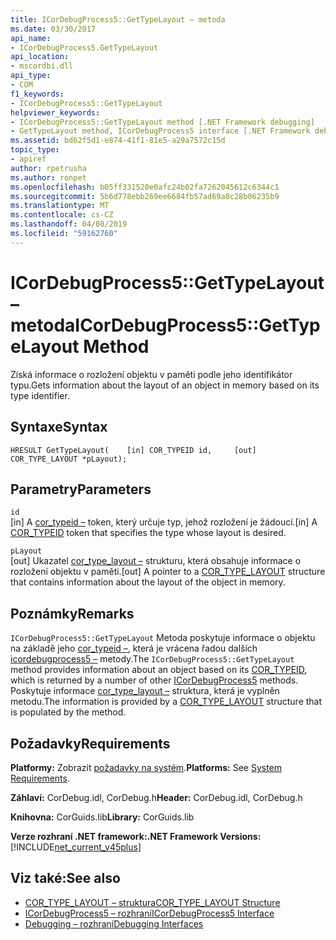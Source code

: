 ```yaml
---
title: ICorDebugProcess5::GetTypeLayout – metoda
ms.date: 03/30/2017
api_name:
- ICorDebugProcess5.GetTypeLayout
api_location:
- mscordbi.dll
api_type:
- COM
f1_keywords:
- ICorDebugProcess5::GetTypeLayout
helpviewer_keywords:
- ICorDebugProcess5::GetTypeLayout method [.NET Framework debugging]
- GetTypeLayout method, ICorDebugProcess5 interface [.NET Framework debugging]
ms.assetid: bd62f5d1-e874-41f1-81e5-a29a7572c15d
topic_type:
- apiref
author: rpetrusha
ms.author: ronpet
ms.openlocfilehash: b05ff331520e0afc24b02fa7262045612c6344c1
ms.sourcegitcommit: 5b6d778ebb269ee6684fb57ad69a8c28b06235b9
ms.translationtype: MT
ms.contentlocale: cs-CZ
ms.lasthandoff: 04/08/2019
ms.locfileid: "59162760"
---
```

# <a name="icordebugprocess5gettypelayout-method"></a><span data-ttu-id="6d368-102">ICorDebugProcess5::GetTypeLayout – metoda</span><span class="sxs-lookup"><span data-stu-id="6d368-102">ICorDebugProcess5::GetTypeLayout Method</span></span>
<span data-ttu-id="6d368-103">Získá informace o rozložení objektu v paměti podle jeho identifikátor typu.</span><span class="sxs-lookup"><span data-stu-id="6d368-103">Gets information about the layout of an object in memory based on its type identifier.</span></span>  
  
## <a name="syntax"></a><span data-ttu-id="6d368-104">Syntaxe</span><span class="sxs-lookup"><span data-stu-id="6d368-104">Syntax</span></span>  
  
```  
HRESULT GetTypeLayout(    [in] COR_TYPEID id,     [out] COR_TYPE_LAYOUT *pLayout);  
```  
  
## <a name="parameters"></a><span data-ttu-id="6d368-105">Parametry</span><span class="sxs-lookup"><span data-stu-id="6d368-105">Parameters</span></span>  
 `id`  
 <span data-ttu-id="6d368-106">[in] A [cor_typeid –](../../../../docs/framework/unmanaged-api/debugging/cor-typeid-structure.md) token, který určuje typ, jehož rozložení je žádoucí.</span><span class="sxs-lookup"><span data-stu-id="6d368-106">[in] A [COR_TYPEID](../../../../docs/framework/unmanaged-api/debugging/cor-typeid-structure.md) token that specifies the type whose layout is desired.</span></span>  
  
 `pLayout`  
 <span data-ttu-id="6d368-107">[out] Ukazatel [cor_type_layout –](../../../../docs/framework/unmanaged-api/debugging/cor-type-layout-structure.md) strukturu, která obsahuje informace o rozložení objektu v paměti.</span><span class="sxs-lookup"><span data-stu-id="6d368-107">[out] A pointer to a [COR_TYPE_LAYOUT](../../../../docs/framework/unmanaged-api/debugging/cor-type-layout-structure.md) structure that contains information about the layout of the object in memory.</span></span>  
  
## <a name="remarks"></a><span data-ttu-id="6d368-108">Poznámky</span><span class="sxs-lookup"><span data-stu-id="6d368-108">Remarks</span></span>  
 <span data-ttu-id="6d368-109">`ICorDebugProcess5::GetTypeLayout` Metoda poskytuje informace o objektu na základě jeho [cor_typeid –](../../../../docs/framework/unmanaged-api/debugging/cor-typeid-structure.md), která je vrácena řadou dalších [icordebugprocess5 –](../../../../docs/framework/unmanaged-api/debugging/icordebugprocess5-interface.md) metody.</span><span class="sxs-lookup"><span data-stu-id="6d368-109">The `ICorDebugProcess5::GetTypeLayout` method provides information about an object based on its [COR_TYPEID](../../../../docs/framework/unmanaged-api/debugging/cor-typeid-structure.md), which is returned by a number of other [ICorDebugProcess5](../../../../docs/framework/unmanaged-api/debugging/icordebugprocess5-interface.md) methods.</span></span> <span data-ttu-id="6d368-110">Poskytuje informace [cor_type_layout –](../../../../docs/framework/unmanaged-api/debugging/cor-type-layout-structure.md) struktura, která je vyplněn metodu.</span><span class="sxs-lookup"><span data-stu-id="6d368-110">The information is provided by a [COR_TYPE_LAYOUT](../../../../docs/framework/unmanaged-api/debugging/cor-type-layout-structure.md) structure that is populated by the method.</span></span>  
  
## <a name="requirements"></a><span data-ttu-id="6d368-111">Požadavky</span><span class="sxs-lookup"><span data-stu-id="6d368-111">Requirements</span></span>  
 <span data-ttu-id="6d368-112">**Platformy:** Zobrazit [požadavky na systém](../../../../docs/framework/get-started/system-requirements.md).</span><span class="sxs-lookup"><span data-stu-id="6d368-112">**Platforms:** See [System Requirements](../../../../docs/framework/get-started/system-requirements.md).</span></span>  
  
 <span data-ttu-id="6d368-113">**Záhlaví:** CorDebug.idl, CorDebug.h</span><span class="sxs-lookup"><span data-stu-id="6d368-113">**Header:** CorDebug.idl, CorDebug.h</span></span>  
  
 <span data-ttu-id="6d368-114">**Knihovna:** CorGuids.lib</span><span class="sxs-lookup"><span data-stu-id="6d368-114">**Library:** CorGuids.lib</span></span>  
  
 **<span data-ttu-id="6d368-115">Verze rozhraní .NET framework:</span><span class="sxs-lookup"><span data-stu-id="6d368-115">.NET Framework Versions:</span></span>** [!INCLUDE[net_current_v45plus](../../../../includes/net-current-v45plus-md.md)]  
  
## <a name="see-also"></a><span data-ttu-id="6d368-116">Viz také:</span><span class="sxs-lookup"><span data-stu-id="6d368-116">See also</span></span>

- [<span data-ttu-id="6d368-117">COR_TYPE_LAYOUT – struktura</span><span class="sxs-lookup"><span data-stu-id="6d368-117">COR_TYPE_LAYOUT Structure</span></span>](../../../../docs/framework/unmanaged-api/debugging/cor-type-layout-structure.md)
- [<span data-ttu-id="6d368-118">ICorDebugProcess5 – rozhraní</span><span class="sxs-lookup"><span data-stu-id="6d368-118">ICorDebugProcess5 Interface</span></span>](../../../../docs/framework/unmanaged-api/debugging/icordebugprocess5-interface.md)
- [<span data-ttu-id="6d368-119">Debugging – rozhraní</span><span class="sxs-lookup"><span data-stu-id="6d368-119">Debugging Interfaces</span></span>](../../../../docs/framework/unmanaged-api/debugging/debugging-interfaces.md)
